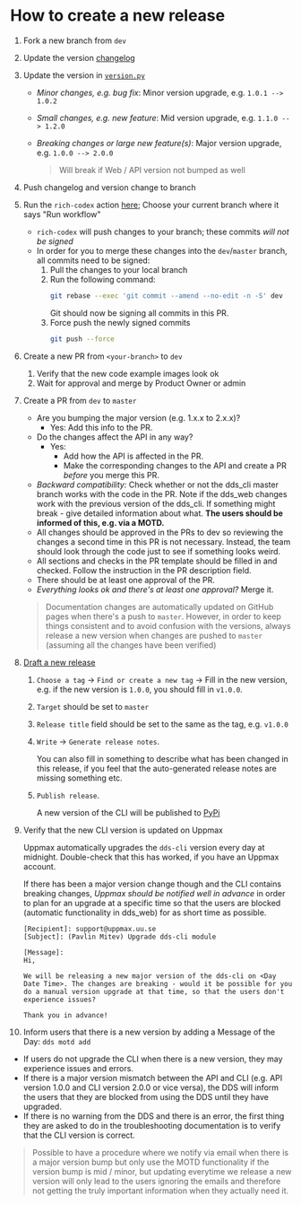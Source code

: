 # How to create a new release

1. Fork a new branch from `dev`
2. Update the version [changelog](../../CHANGELOG.rst)
3. Update the version in [`version.py`](../../dds_cli/version.py)

   - _Minor changes, e.g. bug fix_: Minor version upgrade, e.g. `1.0.1 --> 1.0.2`
   - _Small changes, e.g. new feature_: Mid version upgrade, e.g. `1.1.0 --> 1.2.0`
   - _Breaking changes or large new feature(s)_: Major version upgrade, e.g. `1.0.0 --> 2.0.0`

     > Will break if Web / API version not bumped as well

4. Push changelog and version change to branch
5. Run the `rich-codex` action [here](https://github.com/ScilifelabDataCentre/dds_cli/actions/workflows/rich-codex-cli.yml); Choose your current branch where it says "Run workflow"
   - `rich-codex` will push changes to your branch; these commits _will not be signed_
   - In order for you to merge these changes into the `dev`/`master` branch, all commits need to be signed:
     1. Pull the changes to your local branch
     2. Run the following command:
        ```bash
        git rebase --exec 'git commit --amend --no-edit -n -S' dev
        ```
        Git should now be signing all commits in this PR.
     3. Force push the newly signed commits
        ```bash
        git push --force
        ```
6. Create a new PR from `<your-branch>` to `dev`
   1. Verify that the new code example images look ok
   2. Wait for approval and merge by Product Owner or admin
7. Create a PR from `dev` to `master`

   - Are you bumping the major version (e.g. 1.x.x to 2.x.x)?
     - Yes: Add this info to the PR.
   - Do the changes affect the API in any way?
     - Yes:
       - Add how the API is affected in the PR.
       - Make the corresponding changes to the API and create a PR _before_ you merge this PR.
   - _Backward compatibility:_ Check whether or not the dds_cli master branch works with the code in the PR. Note if the dds_web changes work with the previous version of the dds_cli. If something might break - give detailed information about what. **The users should be informed of this, e.g. via a MOTD.**
   - All changes should be approved in the PRs to dev so reviewing the changes a second time in this PR is not necessary. Instead, the team should look through the code just to see if something looks weird.
   - All sections and checks in the PR template should be filled in and checked. Follow the instruction in the PR description field.
   - There should be at least one approval of the PR.
   - _Everything looks ok and there's at least one approval?_ Merge it.

   > Documentation changes are automatically updated on GitHub pages when there's a push to `master`. However, in order to keep things consistent and to avoid confusion with the versions, always release a new version when changes are pushed to `master` (assuming all the changes have been verified)

8. [Draft a new release](https://github.com/ScilifelabDataCentre/dds_cli/releases)

   1. `Choose a tag` &rarr; `Find or create a new tag` &rarr; Fill in the new version, e.g. if the new version is `1.0.0`, you should fill in `v1.0.0`.
   2. `Target` should be set to `master`
   3. `Release title` field should be set to the same as the tag, e.g. `v1.0.0`
   4. `Write` &rarr; `Generate release notes`.

      You can also fill in something to describe what has been changed in this release, if you feel that the auto-generated release notes are missing something etc.

   5. `Publish release`.

      A new version of the CLI will be published to [PyPi](https://pypi.org/project/dds-cli/)

9. Verify that the new CLI version is updated on Uppmax

   Uppmax automatically upgrades the `dds-cli` version every day at midnight. Double-check that this has worked, if you have an Uppmax account.

   If there has been a major version change though and the CLI contains breaking changes, _Uppmax should be notified well in advance_ in order to plan for an upgrade at a specific time so that the users are blocked (automatic functionality in dds_web) for as short time as possible.

   ```
   [Recipient]: support@uppmax.uu.se
   [Subject]: (Pavlin Mitev) Upgrade dds-cli module

   [Message]:
   Hi,

   We will be releasing a new major version of the dds-cli on <Day Date Time>. The changes are breaking - would it be possible for you do a manual version upgrade at that time, so that the users don't experience issues?

   Thank you in advance!
   ```

10. Inform users that there is a new version by adding a Message of the Day: `dds motd add`

   - If users do not upgrade the CLI when there is a new version, they may experience issues and errors.
   - If there is a major version mismatch between the API and CLI (e.g. API version 1.0.0 and CLI version 2.0.0 or vice versa), the DDS will inform the users that they are blocked from using the DDS until they have upgraded.
   - If there is no warning from the DDS and there is an error, the first thing they are asked to do in the troubleshooting documentation is to verify that the CLI version is correct.

   > Possible to have a procedure where we notify via email when there is a major version bump but only use the MOTD functionality if the version bump is mid / minor, but updating everytime we release a new version will only lead to the users ignoring the emails and therefore not getting the truly important information when they actually need it.
